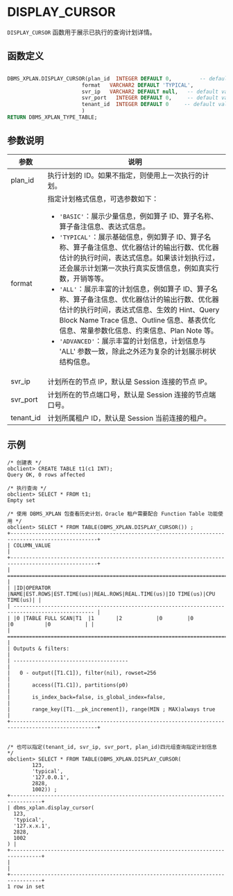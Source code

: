 # DISPLAY_CURSOR

`DISPLAY_CURSOR` 函数用于展示已执行的查询计划详情。

## 函数定义

```sql

DBMS_XPLAN.DISPLAY_CURSOR(plan_id  INTEGER DEFAULT 0,         -- default value: last plan
                        format   VARCHAR2 DEFAULT 'TYPICAL',
                        svr_ip   VARCHAR2 DEFAULT null,   -- default value: server connected by client
                        svr_port   INTEGER DEFAULT 0,     -- default value: server connected by client
                        tenant_id  INTEGER DEFAULT 0     -- default value: current tenant
                        )
RETURN DBMS_XPLAN_TYPE_TABLE;
```

## 参数说明

| 参数 | 说明 |
| --- | --- |
| plan_id | 执行计划的 ID。如果不指定，则使用上一次执行的计划。 |
| format | 指定计划格式信息，可选参数如下：<ul><li>`'BASIC'`：展示少量信息，例如算子 ID、算子名称、算子备注信息、表达式信息。</li><li> `'TYPICAL'`：展示基础信息，例如算子 ID、算子名称、算子备注信息、优化器估计的输出行数、优化器估计的执行时间，表达式信息。如果该计划执行过，还会展示计划第一次执行真实反馈信息，例如真实行数，开销等等。</li><li> `'ALL'`：展示丰富的计划信息，例如算子 ID、算子名称、算子备注信息、优化器估计的输出行数、优化器估计的执行时间，表达式信息、生效的 Hint、Query Block Name Trace 信息、Outline 信息、基表优化信息、常量参数化信息、约束信息、Plan Note 等。</li><li> `'ADVANCED'`：展示丰富的计划信息，计划信息与 'ALL' 参数一致，除此之外还为复杂的计划展示树状结构信息。</li></ul> |
| svr_ip | 计划所在的节点 IP，默认是 Session 连接的节点 IP。|
| svr_port | 计划所在的节点端口号，默认是 Session 连接的节点端口号。|
| tenant_id | 计划所属租户 ID，默认是 Session 当前连接的租户。|

## 示例

```shell
/* 创建表 */
obclient> CREATE TABLE t1(c1 INT); 
Query OK, 0 rows affected

/* 执行查询 */
obclient> SELECT * FROM t1;
Empty set 

/* 使用 DBMS_XPLAN 包查看历史计划，Oracle 租户需要配合 Function Table 功能使用 */
obclient> SELECT * FROM TABLE(DBMS_XPLAN.DISPLAY_CURSOR()) ;
+--------------------------------------------------------------------------------------------------+
| COLUMN_VALUE                                                                                     |
+--------------------------------------------------------------------------------------------------+
| ================================================================================================ |
| |ID|OPERATOR       |NAME|EST.ROWS|EST.TIME(us)|REAL.ROWS|REAL.TIME(us)|IO TIME(us)|CPU TIME(us)| |
| ------------------------------------------------------------------------------------------------ |
| |0 |TABLE FULL SCAN|T1  |1       |2           |0        |0            |0          |0           | |
| ================================================================================================ |
| Outputs & filters:                                                                               |
| -------------------------------------                                                            |
|   0 - output([T1.C1]), filter(nil), rowset=256                                                   |
|       access([T1.C1]), partitions(p0)                                                            |
|       is_index_back=false, is_global_index=false,                                                |
|       range_key([T1.__pk_increment]), range(MIN ; MAX)always true                                |
+--------------------------------------------------------------------------------------------------+


/* 也可以指定(tenant_id, svr_ip, svr_port, plan_id)四元组查询指定计划信息 */
obclient> SELECT * FROM TABLE(DBMS_XPLAN.DISPLAY_CURSOR(
        123,
        'typical',
        '127.0.0.1',
        2828,
        1002)) ;
+--------------------------------------------------------------------------------+
| dbms_xplan.display_cursor(
  123,
  'typical',
  '127.x.x.1',
  2828,
  1002
) |
+--------------------------------------------------------------------------------+
|                                                                                |
+--------------------------------------------------------------------------------+
1 row in set
```